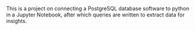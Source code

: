 This is a project on connecting a PostgreSQL database software to python in a Jupyter Notebook, after which queries are written to extract data for insights.
